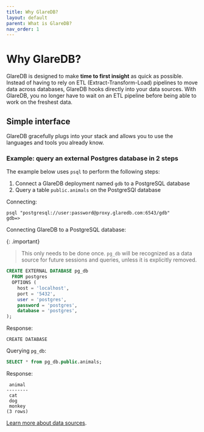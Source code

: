 ```yaml
---
title: Why GlareDB?
layout: default
parent: What is GlareDB?
nav_order: 1
---
```


# Why GlareDB?

GlareDB is designed to make **time to first insight** as quick as possible.
Instead of having to rely on ETL (Extract-Transform-Load) pipelines to move data
across databases, GlareDB hooks directly into your data sources. With GlareDB,
you no longer have to wait on an ETL pipeline before being able to work on the
freshest data.

## Simple interface

GlareDB gracefully plugs into your stack and allows you to use the languages and
tools you already know.

### Example: query an external Postgres database in 2 steps

The example below uses `psql` to perform the following steps:

1. Connect a GlareDB deployment named `gdb` to a PostgreSQL database
2. Query a table `public.animals` on the PostgreSQl database

Connecting:

```console
psql "postgresql://user:password@proxy.glaredb.com:6543/gdb"
gdb=>
```

Connecting GlareDB to a PostgreSQL database:

{: .important}

> This only needs to be done once. `pg_db` will be recognized as a data source
> for future sessions and queries, unless it is explicitly removed.

```sql
CREATE EXTERNAL DATABASE pg_db
  FROM postgres
  OPTIONS (
    host = 'localhost',
    port = '5432',
    user = 'postgres',
    password = 'postgres',
    database = 'postgres',
);
```

Response:

```console
CREATE DATABASE
```

Querying `pg_db`:

```sql
SELECT * from pg_db.public.animals;
```

Response:

```console
 animal
--------
 cat
 dog
 monkey
(3 rows)
```

[Learn more about data sources].

[Learn more about data sources]: /cloud/data-sources/index
